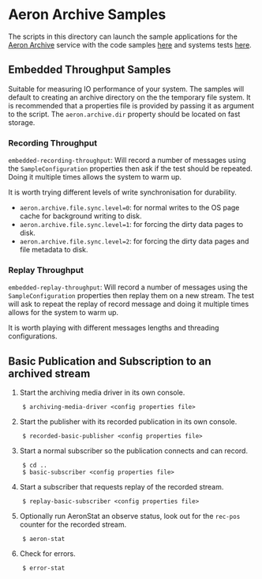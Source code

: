 # Aeron Archive Samples

The scripts in this directory can launch the sample applications for the [Aeron Archive](https://github.com/real-logic/aeron/tree/master/aeron-archive) service with the code samples
[here](https://github.com/real-logic/aeron/tree/master/aeron-samples/src/main/java/io/aeron/samples/archive) and
systems tests [here](https://github.com/real-logic/aeron/tree/master/aeron-system-tests/src/test/java/io/aeron/archive).

## Embedded Throughput Samples

Suitable for measuring IO performance of your system. The samples will default to creating
an archive directory on the the temporary file system. It is recommended that a properties file is provided
by passing it as argument to the script. The `aeron.archive.dir` property should be located on fast storage.

### Recording Throughput

`embedded-recording-throughput`: Will record a number of messages using the `SampleConfiguration` properties then 
ask if the test should be repeated. Doing it multiple times allows the system to warm up.

It is worth trying different levels of write synchronisation for durability.

- `aeron.archive.file.sync.level=0`: for normal writes to the OS page cache for background writing to disk.
- `aeron.archive.file.sync.level=1`: for forcing the dirty data pages to disk. 
- `aeron.archive.file.sync.level=2`: for forcing the dirty data pages and file metadata to disk. 

### Replay Throughput

`embedded-replay-throughput`: Will record a number of messages using the `SampleConfiguration` properties then
replay them on a new stream. The test will ask to repeat the replay of record message and doing it multiple times
allows for the system to warm up.

It is worth playing with different messages lengths and threading configurations.

## Basic Publication and Subscription to an archived stream

1. Start the archiving media driver in its own console.

```
    $ archiving-media-driver <config properties file>
```

2. Start the publisher with its recorded publication in its own console.

```
    $ recorded-basic-publisher <config properties file>
```
    

3. Start a normal subscriber so the publication connects and can record.

```
    $ cd ..
    $ basic-subscriber <config properties file>
```

4. Start a subscriber that requests replay of the recorded stream.

```
    $ replay-basic-subscriber <config properties file>
```

5. Optionally run AeronStat an observe status, look out for the `rec-pos` counter for the recorded stream. 
  
```
    $ aeron-stat
```

6. Check for errors.

```
    $ error-stat
```
 
